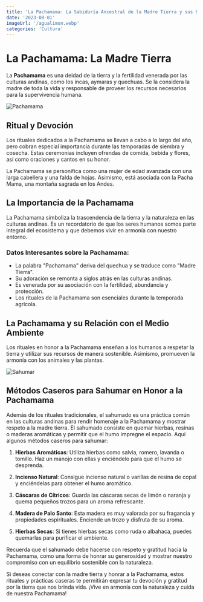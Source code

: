 ```yaml
---
title: 'La Pachamama: La Sabiduría Ancestral de la Madre Tierra y sus Rituales Sagrados'
date: '2023-08-01'
imageUrl: '/agualimon.webp'
categories: 'Cultura'
---
```


# La Pachamama: La Madre Tierra

La **Pachamama** es una deidad de la tierra y la fertilidad venerada por las culturas andinas, como los incas, aymaras y quechuas. Se la considera la madre de toda la vida y responsable de proveer los recursos necesarios para la supervivencia humana.

![Pachamama](/pacha2.jpg)

## Ritual y Devoción

Los rituales dedicados a la Pachamama se llevan a cabo a lo largo del año, pero cobran especial importancia durante las temporadas de siembra y cosecha. Estas ceremonias incluyen ofrendas de comida, bebida y flores, así como oraciones y cantos en su honor.

La Pachamama se personifica como una mujer de edad avanzada con una larga cabellera y una falda de hojas. Asimismo, está asociada con la Pacha Mama, una montaña sagrada en los Andes.

## La Importancia de la Pachamama

La Pachamama simboliza la trascendencia de la tierra y la naturaleza en las culturas andinas. Es un recordatorio de que los seres humanos somos parte integral del ecosistema y que debemos vivir en armonía con nuestro entorno.

### Datos Interesantes sobre la Pachamama:

- La palabra "Pachamama" deriva del quechua y se traduce como "Madre Tierra".
- Su adoración se remonta a siglos atrás en las culturas andinas.
- Es venerada por su asociación con la fertilidad, abundancia y protección.
- Los rituales de la Pachamama son esenciales durante la temporada agrícola.

## La Pachamama y su Relación con el Medio Ambiente

Los rituales en honor a la Pachamama enseñan a los humanos a respetar la tierra y utilizar sus recursos de manera sostenible. Asimismo, promueven la armonía con los animales y las plantas.

![Sahumar](/pacha1.jpg)

## Métodos Caseros para Sahumar en Honor a la Pachamama

Además de los rituales tradicionales, el sahumado es una práctica común en las culturas andinas para rendir homenaje a la Pachamama y mostrar respeto a la madre tierra. El sahumado consiste en quemar hierbas, resinas o maderas aromáticas y permitir que el humo impregne el espacio. Aquí algunos métodos caseros para sahumar:

1. **Hierbas Aromáticas**: Utiliza hierbas como salvia, romero, lavanda o tomillo. Haz un manojo con ellas y enciéndelo para que el humo se desprenda.

2. **Incienso Natural**: Consigue incienso natural o varillas de resina de copal y enciéndelas para obtener el humo aromático.

3. **Cáscaras de Cítricos**: Guarda las cáscaras secas de limón o naranja y quema pequeños trozos para un aroma refrescante.

4. **Madera de Palo Santo**: Esta madera es muy valorada por su fragancia y propiedades espirituales. Enciende un trozo y disfruta de su aroma.

5. **Hierbas Secas**: Si tienes hierbas secas como ruda o albahaca, puedes quemarlas para purificar el ambiente.

Recuerda que el sahumado debe hacerse con respeto y gratitud hacia la Pachamama, como una forma de honrar su generosidad y mostrar nuestro compromiso con un equilibrio sostenible con la naturaleza.

Si deseas conectar con la madre tierra y honrar a la Pachamama, estos rituales y prácticas caseras te permitirán expresar tu devoción y gratitud por la tierra que nos brinda vida. ¡Vive en armonía con la naturaleza y cuida de nuestra Pachamama!
